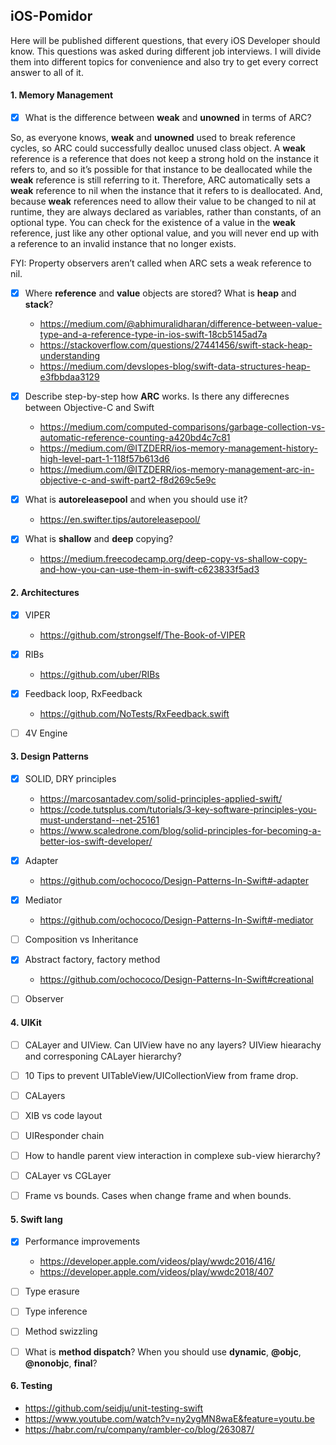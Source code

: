 ## iOS-Pomidor
Here will be published different questions, that every iOS Developer should know. This questions was asked during different job interviews. I will divide them into different topics for convenience and also try to get every correct answer to all of it.

#### 1. Memory Management
 - [x] What is the difference between **weak** and **unowned** in terms of ARC?

So, as everyone knows, **weak** and **unowned** used to break reference cycles, so ARC could successfully dealloc unused class object. A **weak** reference is a reference that does not keep a strong hold on the instance it refers to, and so it’s possible for that instance to be deallocated while the **weak** reference is still referring to it. Therefore, ARC automatically sets a **weak** reference to nil when the instance that it refers to is deallocated. And, because **weak** references need to allow their value to be changed to nil at runtime, they are always declared as variables, rather than constants, of an optional type. You can check for the existence of a value in the **weak** reference, just like any other optional value, and you will never end up with a reference to an invalid instance that no longer exists.

FYI: Property observers aren’t called when ARC sets a weak reference to nil.
 
 - [x] Where **reference** and **value** objects are stored? What is **heap** and **stack**?
   * https://medium.com/@abhimuralidharan/difference-between-value-type-and-a-reference-type-in-ios-swift-18cb5145ad7a
   * https://stackoverflow.com/questions/27441456/swift-stack-heap-understanding
   * https://medium.com/devslopes-blog/swift-data-structures-heap-e3fbbdaa3129
   
 - [x] Describe step-by-step how **ARC** works. Is there any differecnes between Objective-C and Swift
   * https://medium.com/computed-comparisons/garbage-collection-vs-automatic-reference-counting-a420bd4c7c81
   * https://medium.com/@ITZDERR/ios-memory-management-history-high-level-part-1-118f57b613d6
   * https://medium.com/@ITZDERR/ios-memory-management-arc-in-objective-c-and-swift-part2-f8d269c5e9c

 - [x] What is **autoreleasepool** and when you should use it?
   * https://en.swifter.tips/autoreleasepool/

 - [x] What is **shallow** and **deep** copying?
   * https://medium.freecodecamp.org/deep-copy-vs-shallow-copy-and-how-you-can-use-them-in-swift-c623833f5ad3

#### 2. Architectures
 - [x] VIPER
   * https://github.com/strongself/The-Book-of-VIPER

 - [x] RIBs
   * https://github.com/uber/RIBs
  
 - [x] Feedback loop, RxFeedback
   * https://github.com/NoTests/RxFeedback.swift

 - [ ] 4V Engine

#### 3. Design Patterns
 - [x] SOLID, DRY principles
   * https://marcosantadev.com/solid-principles-applied-swift/
   * https://code.tutsplus.com/tutorials/3-key-software-principles-you-must-understand--net-25161
   * https://www.scaledrone.com/blog/solid-principles-for-becoming-a-better-ios-swift-developer/

 - [x] Adapter
   * https://github.com/ochococo/Design-Patterns-In-Swift#-adapter

 - [x] Mediator
   * https://github.com/ochococo/Design-Patterns-In-Swift#-mediator

 - [ ] Composition vs Inheritance
 - [x] Abstract factory, factory method
   * https://github.com/ochococo/Design-Patterns-In-Swift#creational

 - [ ] Observer
 
#### 4. UIKit
 - [ ] CALayer and UIView. Can UIView have no any layers? UIView hiearachy and corresponing CALayer hierarchy?
 - [ ] 10 Tips to prevent UITableView/UICollectionView from frame drop.
 - [ ] CALayers
 - [ ] XIB vs code layout
 - [ ] UIResponder chain
 - [ ] How to handle parent view interaction in complexe sub-view hierarchy?
 - [ ] CALayer vs CGLayer
 - [ ] Frame vs bounds. Cases when change frame and when bounds.
 
 
#### 5. Swift lang
 - [x] Performance improvements
   * https://developer.apple.com/videos/play/wwdc2016/416/
   * https://developer.apple.com/videos/play/wwdc2018/407

 - [ ] Type erasure
 - [ ] Type inference
 - [ ] Method swizzling
 - [ ] What is **method dispatch**? When you should use **dynamic**, **@objc**, **@nonobjc**, **final**?
 
 #### 6. Testing
   * https://github.com/seidju/unit-testing-swift
   * https://www.youtube.com/watch?v=ny2ygMN8waE&feature=youtu.be
   * https://habr.com/ru/company/rambler-co/blog/263087/
